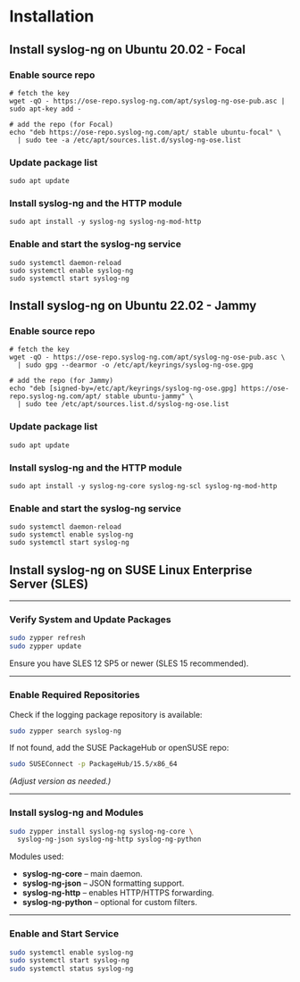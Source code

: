 # Installation

## Install syslog-ng on Ubuntu 20.02 - Focal

### Enable source repo
```
# fetch the key    
wget -qO - https://ose-repo.syslog-ng.com/apt/syslog-ng-ose-pub.asc | sudo apt-key add -

# add the repo (for Focal)
echo "deb https://ose-repo.syslog-ng.com/apt/ stable ubuntu-focal" \
  | sudo tee -a /etc/apt/sources.list.d/syslog-ng-ose.list
```
### Update package list
```
sudo apt update
```
### Install syslog-ng and the HTTP module

```
sudo apt install -y syslog-ng syslog-ng-mod-http
```
### Enable and start the syslog-ng service

```
sudo systemctl daemon-reload
sudo systemctl enable syslog-ng
sudo systemctl start syslog-ng
```

## Install syslog-ng on Ubuntu 22.02 - Jammy

### Enable source repo
```
# fetch the key    
wget -qO - https://ose-repo.syslog-ng.com/apt/syslog-ng-ose-pub.asc \
  | sudo gpg --dearmor -o /etc/apt/keyrings/syslog-ng-ose.gpg

# add the repo (for Jammy)
echo "deb [signed-by=/etc/apt/keyrings/syslog-ng-ose.gpg] https://ose-repo.syslog-ng.com/apt/ stable ubuntu-jammy" \
  | sudo tee /etc/apt/sources.list.d/syslog-ng-ose.list
```
### Update package list
```
sudo apt update
```
### Install syslog-ng and the HTTP module

```
sudo apt install -y syslog-ng-core syslog-ng-scl syslog-ng-mod-http
```
### Enable and start the syslog-ng service

```
sudo systemctl daemon-reload
sudo systemctl enable syslog-ng
sudo systemctl start syslog-ng
```

## Install syslog-ng on SUSE Linux Enterprise Server (SLES)

---

### Verify System and Update Packages

```bash
sudo zypper refresh
sudo zypper update
```

Ensure you have SLES 12 SP5 or newer (SLES 15 recommended).

---

### Enable Required Repositories

Check if the logging package repository is available:

```bash
sudo zypper search syslog-ng
```

If not found, add the SUSE PackageHub or openSUSE repo:

```bash
sudo SUSEConnect -p PackageHub/15.5/x86_64
```

*(Adjust version as needed.)*

---

### Install syslog-ng and Modules

```bash
sudo zypper install syslog-ng syslog-ng-core \
  syslog-ng-json syslog-ng-http syslog-ng-python
```

Modules used:

* **syslog-ng-core** – main daemon.
* **syslog-ng-json** – JSON formatting support.
* **syslog-ng-http** – enables HTTP/HTTPS forwarding.
* **syslog-ng-python** – optional for custom filters.

---

### Enable and Start Service

```bash
sudo systemctl enable syslog-ng
sudo systemctl start syslog-ng
sudo systemctl status syslog-ng
```

